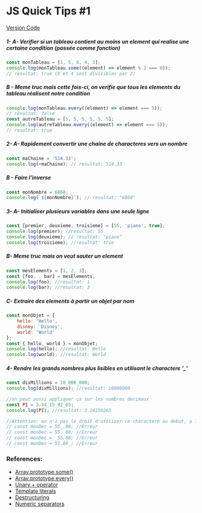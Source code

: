 # JS Quick Tips #1

[Version Code](code/jsquicktips1.js)

##### 1- A- Verifier si un tableau contient au moins un element qui realise une certaine condition (passée comme fonction)

```javascript
const monTableau = [1, 5, 8, 4, 3];
console.log(monTableau.some((element) => element % 2 === 0));
// resultat: true (8 et 4 sont divisibles par 2)
```

##### B - Meme truc mais cette fois-ci, on verifie que tous les elements du tableau réalisent notre condition

```javascript
console.log(monTableau.every((element) => element === 5));
// resultat: false
const autreTableau = [5, 5, 5, 5, 5, 5];
console.log(autreTableau.every((element) => element === 5));
// resultat: true
```

##### 2- A- Rapidement convertir une chaine de characteres vers un nombre

```javascript
const maChaine = '514.33';
console.log(+maChaine); // resultat: 514.33
```

##### B - Faire l'inverse

```javascript
const monNombre = 6868;
console.log(`${monNombre}`); // resultat: "6868"
```

##### 3- A- Initialiser plusieurs variables dans une seule ligne

```javascript
const [premier, deuxieme, troisieme] = [55, 'piano', true];
console.log(premier); //resultat: 55
console.log(deuxieme); // resultat: "piano"
console.log(troisieme); //resultat: true
```

##### B- Meme truc mais on veut sauter un element

```javascript
const mesElements = [1, 2, 3];
const [foo, , bar] = mesElements;
console.log(foo); //resultat: 1
console.log(bar); //resultat: 3
```

##### C- Extraire des elements à partir un objet par nom

```javascript
const monObjet = {
    hello: 'Hello',
    disney: 'Disney',
    world: 'World'
};
const { hello, world } = monObjet;
console.log(hello); //resultat: Hello
console.log(world); //resultat: World
```

##### 4- Rendre les grands nombres plus lisibles en utilisant le charactere '\_'

```javascript
const dixMillions = 10_000_000;
console.log(dixMillions); //resultat: 10000000

//on peut aussi appliquer ça sur les nombres decimaux
const PI = 3.14_15_92_65;
console.log(PI); //resultat: 3.14159265

//Attention: on n'a pas le droit d'utiliser ce charactere au debut, a la fin, ou adjacent au point decimal
// const monDec = 55_.08; //Erreur
// const monDec = 55._08; //Erreur
// const monDec = _55.08; //Erreur
// const monDec = 55.08_; //Erreur
```

### References:

-   [Array.prototype.some\(\)](https://developer.mozilla.org/en-US/docs/Web/JavaScript/Reference/Global_Objects/Array/some)
-   [Array.prototype.every\(\)](https://developer.mozilla.org/en-US/docs/Web/JavaScript/Reference/Global_Objects/Array/every)
-   [Unary + operator](https://www.ecma-international.org/ecma-262/5.1/#sec-11.4.6)
-   [Template literals](https://developer.mozilla.org/en-US/docs/Web/JavaScript/Reference/Template_literals)
-   [Destructuring](https://developer.mozilla.org/en-US/docs/Web/JavaScript/Reference/Operators/Destructuring_assignment)
-   [Numeric separators](https://v8.dev/features/numeric-separators)
